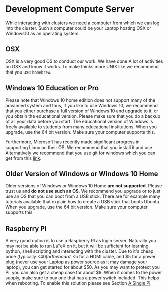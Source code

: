# Development Compute Server

While interacting with clusters we need a computer from which we can
log into the cluster. Such a computer could be your Laptop hosting OSX
or Windows10 as an operating system.

## OSX

OSX is a very good OS to conduct our work. We have done A lot of
activities on OSX and know it works. To make thinks more UNIX like we
recommend that you use `homebrew`.

## Windows 10 Education or Pro

Please note that Windows 10 home edition does not support many of the
advanced system and thus, if you like to use Windows 10, we recommend
that you either purchase a full version of Windows 10 and upgrade to
it, or you obtain the educational version. Please make sure that you
do a backup of all your data before you start. The educational version
of Windows is freely available to students from many educational
institutions. When you upgrade, use the 64 bit version. Make sure your
computer supports this.

Furthermore, Microsoft has recently made significant progress in
supporting Linux on their OS. We recommend that you install it and
use. Alternatively we recommend that you use git for windows which you
can get from this [link](https://gitforwindows.org/).

## Older Version of Windows or Windows 10 Home

Older versions of Windows or Windows 10 Home **are not supported**.
Please trust us and **do not use such an OS**. We recommend you
upgrade or to just use an OS that you can boot from a USB stick. There
are for example many tutorials available that explain how to create a
USB stick that boots Ubuntu. When you upgrade, use the 64 bit
version. Make sure your computer supports this.

## Raspberry PI

A very good option is to use a Raspberry PI as login server. Naturally
you may not be able to run LaTeX on it, but it will be sufficient for
learning python, shell scripting and interacting with the cluster.
Due to it's cheap price (typically <$40 for the board, <$5 for a HDMI
cable, and $5 for a power plug (never use your Laptop as power source
as it may damage your laptop), you can get started for about $50. As
you may want to protect you PI, you can also get a cheap case for
about $8. When it comes to the power supply, make sure to buy one that
has a power switch included. This helps when rebooting. To enable this
solution please see Section [A Single Pi](#a-single-pi).


